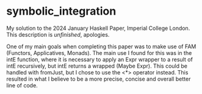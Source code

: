 # symbolic_integration
My solution to the 2024 January Haskell Paper, Imperial College London.
This description is *unfinished*, apologies.

One of my main goals when completing this paper was to make use of FAM (Functors, Applicatives, Monads). The main use I found for this was in the intE function, where it is necessary to apply an Expr wrapper to a result of intE recursively, but intE returns a wrapped (Maybe Expr). This could be handled with fromJust, but I chose to use the <*> operator instead. This resulted in what I believe to be a more precise, concise and overall better line of code.
